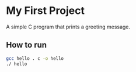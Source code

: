 # My First Project
A simple C program that prints a greeting message.
## How to run
``` bash
gcc hello . c -o hello
./ hello
```
